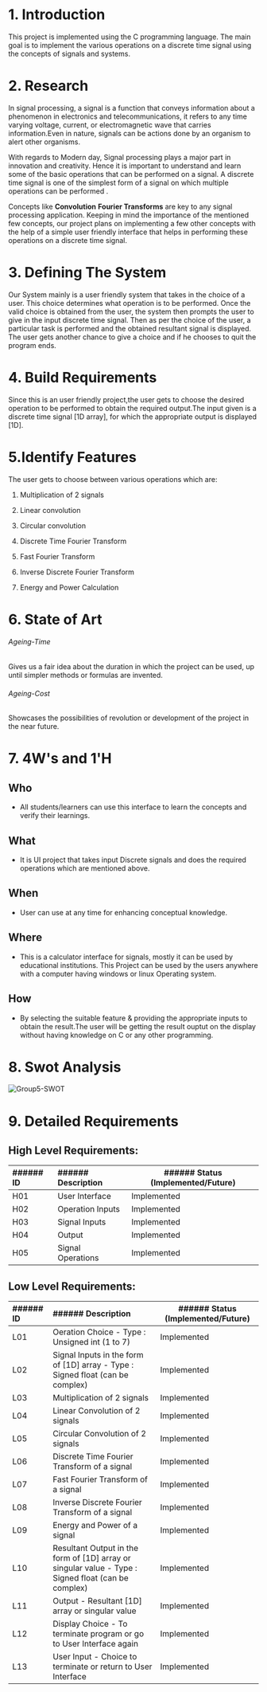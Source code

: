 # 1. Introduction
This project is implemented using the C programming language. The main goal is to implement the various operations on a discrete time signal using the concepts of signals and systems.

# 2. Research
In signal processing, a signal is a function that conveys information about a phenomenon in electronics and telecommunications, it refers to any time varying voltage, current, or electromagnetic wave that carries information.Even in nature, signals can be actions done by an organism to alert other organisms.

With regards to Modern day, Signal processing plays a major part in innovation and creativity. Hence it is important to understand and learn some of the basic operations that can be performed on a signal. A discrete time signal is one of the simplest form of a signal on which multiple operations can be performed .

Concepts like **Convolution** **Fourier Transforms** are key to any signal processing application. Keeping in mind the importance of the mentioned few concepts, our project plans on implementing a few other concepts with the help of a simple user friendly interface that helps in performing these operations on a discrete time signal.

# 3. Defining The System

Our System mainly is a user friendly system that takes in the choice of a user. This choice determines what operation is to be performed. Once the valid choice is obtained from the user, the system then prompts the user to give in the input discrete time signal. Then as per the choice of the user, a particular task is performed and the obtained resultant signal is displayed. The user gets another chance to give a choice and if he chooses to quit the program ends.

# 4. Build Requirements

Since this is an user friendly project,the user gets to choose the desired operation to be performed to obtain the required output.The input given is a discrete time signal [1D array], for which the appropriate output is displayed [1D].

# 5.Identify Features

The user gets to choose between various operations which are:

1. Multiplication of 2 signals

2. Linear convolution

3. Circular convolution

4. Discrete Time Fourier Transform

5. Fast Fourier Transform

6. Inverse Discrete Fourier Transform

7. Energy and Power Calculation

# 6. State of Art

###### Ageing-Time

Gives us a fair idea about the duration in which the project can be used, up until simpler methods or formulas are invented.

###### Ageing-Cost

Showcases the possibilities of revolution or development of the project in the near future.

# 7. 4W&#39;s and 1&#39;H
## Who	
*   All students/learners can use this interface to learn the concepts and verify their learnings.
## What
*   It is UI project that takes input Discrete signals and does the required operations which are mentioned above.
## When
*   User can use at any time for enhancing conceptual knowledge. 
## Where
*   This is a calculator interface for signals, mostly it can be used by educational institutions. This Project can be used by the users anywhere with a computer having windows or linux Operating system.
## How
*   By selecting the suitable feature & providing the appropriate inputs to obtain the result.The user will be getting the result ouptut on the display without having knowledge on C or any other programming.

# 8. Swot Analysis
![Group5-SWOT](https://user-images.githubusercontent.com/86190217/130076044-25182d2b-2759-4b9c-bf49-8385fc307bd6.jpg)

# 9. Detailed Requirements

## High Level Requirements:
| ###### ID           | ###### Description        | ###### Status (Implemented/Future)   |    
| :------------- | :---------- | ----------- |
|  H01             | User Interface   | Implemented   |
|  H02             | Operation Inputs  | Implemented   |
|  H03             | Signal Inputs   | Implemented   |
|  H04             | Output      | Implemented       |
|  H05             | Signal Operations | Implemented |

## Low Level Requirements:
| ###### ID  | ###### Description        | ###### Status (Implemented/Future)      | 
| :-------| :---------- | ----------- |
|  L01      |   Oeration Choice - Type : Unsigned int (1 to 7) |  Implemented   | 
|  L02      |   Signal Inputs in the form of [1D] array - Type : Signed float (can be complex) |  Implemented    |
|  L03      |   Multiplication of 2 signals  |  Implemented    |
|  L04      |   Linear Convolution of 2 signals |  Implemented    |
|  L05      |   Circular Convolution of 2 signals|  Implemented    |
|  L06      |   Discrete Time Fourier Transform of a signal |  Implemented    |
|  L07      |   Fast Fourier Transform of a signal |  Implemented    |
|  L08      |   Inverse Discrete Fourier Transform of a signal |  Implemented    |
|  L09      |   Energy and Power of a signal |  Implemented    |
|  L10      |   Resultant Output in the form of [1D] array or singular value - Type : Signed float (can be complex) |  Implemented    |
|  L11      |   Output - Resultant [1D] array or singular value | Implemented      |
|  L12      |   Display Choice - To terminate program or go to User Interface again  |  Implemented    |
|  L13      |   User Input - Choice to terminate or return to User Interface |  Implemented    |




